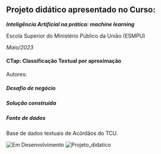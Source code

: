 ## Projeto didático apresentado no Curso:
***Inteligência Artificial na prática: machine learning***

Escola Superior do Ministério Público da União (ESMPU)

*Maio/2023*

#### CTap: Classificação Textual por aproximação
Autores:

##### Desafio de negócio

##### Solução construída

##### Fonte de dados
Base de dados textuais de Acórdãos do TCU.

![Em Desenvolvimento](http://img.shields.io/static/v1?label=STATUS&message=EM%20DESENVOLVIMENTO&color=blue)
![Projeto_didatico](http://img.shields.io/static/v1?label=FINALIDADE&message=DIDÁTICA&color=green)
